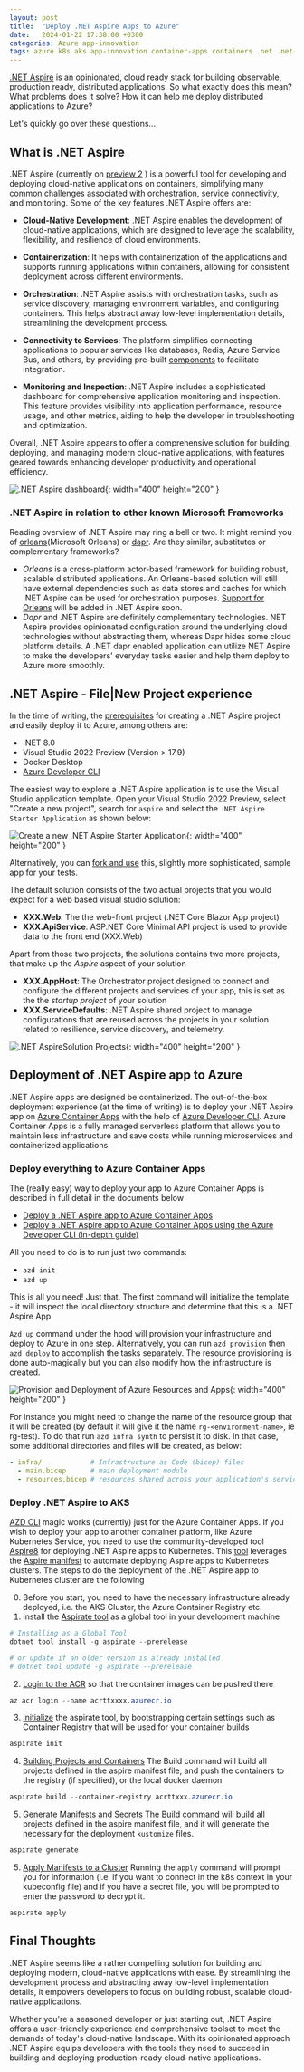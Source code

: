 ```yaml
---
layout: post
title:  "Deploy .NET Aspire Apps to Azure"
date:   2024-01-22 17:38:00 +0300
categories: Azure app-innovation
tags: azure k8s aks app-innovation container-apps containers .net .net-aspire .net8 vs2022
---
```



[.NET Aspire](aspire-overview) is an opinionated, cloud ready stack for building observable, production ready, distributed applications. So what exactly does this mean? What problems does it solve? How it can help me deploy distributed applications to Azure?

Let's quickly go over these questions...

## What is .NET Aspire

.NET Aspire (currently on [preview 2](aspire-preview) ) is a powerful tool for developing and deploying cloud-native applications on containers, simplifying many common challenges associated with orchestration, service connectivity, and monitoring. Some of the key features .NET Aspire offers are: 

- **Cloud-Native Development**: .NET Aspire enables the development of cloud-native applications, which are designed to leverage the scalability, flexibility, and resilience of cloud environments.

- **Containerization**: It helps with containerization of the applications and supports running applications within containers, allowing for consistent deployment across different environments.

- **Orchestration**: .NET Aspire assists with orchestration tasks, such as service discovery, managing environment variables, and configuring containers. This helps abstract away low-level implementation details, streamlining the development process.

- **Connectivity to Services**: The platform simplifies connecting applications to popular services like databases, Redis, Azure Service Bus, and others, by providing pre-built [components](aspire-components) to facilitate integration.

- **Monitoring and Inspection**: .NET Aspire includes a sophisticated dashboard for comprehensive application monitoring and inspection. This feature provides visibility into application performance, resource usage, and other metrics, aiding to help the developer in troubleshooting and optimization.

Overall, .NET Aspire appears to offer a comprehensive solution for building, deploying, and managing modern cloud-native applications, with features geared towards enhancing developer productivity and operational efficiency.

![.NET Aspire dashboard](/images/net-aspire-aca/0-aspire-tooling.jpg){: width="400" height="200" }

### .NET Aspire in relation to other known Microsoft Frameworks
Reading overview of .NET Aspire may ring a bell or two. It might remind you of [orleans](Microsoft Orleans) or [dapr](dapr). Are they similar, substitutes or complementary frameworks?
- *Orleans* is a cross-platform actor-based framework for building robust, scalable distributed applications. An Orleans-based solution will still have external dependencies such as data stores and caches for which .NET Aspire can be used for orchestration purposes. [Support for Orleans](https://github.com/dotnet/aspire/issues/724) will be added in .NET Aspire soon.
- *Dapr* and .NET Aspire are definitely complementary technologies. NET Aspire provides opinionated configuration around the underlying cloud technologies without abstracting them, whereas Dapr hides some cloud platform details. A .NET dapr enabled application can utilize NET Aspire to make the developers' everyday tasks easier and help them deploy to Azure more smoothly.


## .NET Aspire - File|New Project experience
In the time of writing, the [prerequisites](aspire-prerequisites) for creating a .NET Aspire project and easily deploy it to Azure, among others are: 
- .NET 8.0
- Visual Studio 2022 Preview (Version > 17.9)
- Docker Desktop
- [Azure Developer CLI](azd)

The easiest way to explore a .NET Aspire application is to use the Visual Studio application template. Open your Visual Studio 2022 Preview, select "Create a new project", search for `aspire` and select the `.NET Aspire Starter Application` as shown below:

![Create a new .NET Aspire Starter Application](/images/net-aspire-aca/01-create-new-aspire.jpg){: width="400" height="200" }

Alternatively, you can [fork and use](https://github.com/thotheod/AspireAzdTests) this, slightly more sophisticated, sample app for your tests. 

The default solution consists of the two actual projects that you would expect for a web based visual studio solution:
- **XXX.Web**: The the web-front project (.NET Core Blazor App project) 
- **XXX.ApiService**: ASP.NET Core Minimal API project is used to provide data to the front end (XXX.Web)

Apart from those two projects, the solutions contains two more projects, that make up the *Aspire* aspect of your solution
- **XXX.AppHost**: The Orchestrator project designed to connect and configure the different projects and services of your app, this is set as the the *startup project* of your solution
- **XXX.ServiceDefaults**:  .NET Aspire shared project to manage configurations that are reused across the projects in your solution related to resilience, service discovery, and telemetry. 

![.NET AspireSolution Projects](/images/net-aspire-aca/02-projects-aspire.jpg){: width="400" height="200" }

## Deployment of .NET Aspire app to Azure
.NET Aspire apps are designed be containerized. The out-of-the-box deployment experience (at the time of writing) is to deploy your .NET Aspire app on [Azure Container Apps](aca) with the help of [Azure Developer CLI](azd). Azure Container Apps is a fully managed serverless platform that allows you to maintain less infrastructure and save costs while running microservices and containerized applications. 

### Deploy everything to Azure Container Apps

The (really easy) way to deploy your app to Azure Container Apps is described in full detail in the documents below
- [Deploy a .NET Aspire app to Azure Container Apps](https://learn.microsoft.com/en-us/dotnet/aspire/deployment/azure/aca-deployment?tabs=visual-studio%2Clinux%2Cpowershell&pivots=azure-azd#initialize-the-template)
- [Deploy a .NET Aspire app to Azure Container Apps using the Azure Developer CLI (in-depth guide)](https://learn.microsoft.com/en-us/dotnet/aspire/deployment/azure/aca-deployment-azd-in-depth?tabs=linux)

All you need to do is to run just two commands:
- `azd init`
- `azd up`

This is all you need! Just that. The first command will initialize the template - it will inspect the local directory structure and determine that this is a .NET Aspire App

`Azd up` command under the hood will provision your infrastructure and deploy to Azure in one step. Alternatively, you can run `azd provision` then `azd deploy` to accomplish the tasks separately. The resource provisioning is done auto-magically but you can also modify how the infrastructure is created. 

![Provision and Deployment of Azure Resources and Apps](/images/net-aspire-aca/04-azd-up.jpg){: width="400" height="200" }

For instance you might need to change the name of the resource group that it will be created (by default it will give it the name `rg-<environment-name>`, ie rg-test). To do that run `azd infra synth` to persist it to disk. In that case, some additional directories and files will be created, as below:

```yaml
- infra/            # Infrastructure as Code (bicep) files
  - main.bicep      # main deployment module
  - resources.bicep # resources shared across your application's services
```

### Deploy .NET Aspire to AKS
[AZD CLI](azd) magic works (currently) just for the Azure Container Apps. If you wish to deploy your app to another container platform, like Azure Kubernetes Service, you need to use the community-developed tool [Aspire8](Aspire8) for deploying .NET Aspire apps to Kubernetes. This [tool](aspirate) leverages the [Aspire manifest](https://learn.microsoft.com/en-us/dotnet/aspire/deployment/manifest-format) to automate deploying Aspire apps to Kubernetes clusters. The steps to do the deployment of the .NET Aspire app to Kubernetes cluster are the following

0. Before you start, you need to have the necessary infrastructure already deployed, i.e. the AKS Cluster, the Azure Container Registry etc. 
1. Install the [Aspirate tool](aspirate) as a global tool in your development machine

``` powershell
# Installing as a Global Tool
dotnet tool install -g aspirate --prerelease

# or update if an older version is already installed
# dotnet tool update -g aspirate --prerelease
```

2. [Login to the ACR](https://learn.microsoft.com/en-us/azure/container-registry/container-registry-authentication?tabs=azure-cli#individual-login-with-microsoft-entra-id) so that the container images can be pushed there

``` powershell
az acr login --name acrttxxxx.azurecr.io
```

3. [Initialize](https://prom3theu5.github.io/aspirational-manifests/init-command.html) the aspirate tool, by bootstrapping certain settings such as Container Registry that will be used for your container builds

``` powershell
aspirate init
```

4. [Building Projects and Containers](https://prom3theu5.github.io/aspirational-manifests/build-command.html#example)
The Build command will build all projects defined in the aspire manifest file, and push the containers to the registry (if specified), or the local docker daemon
``` powershell
aspirate build --container-registry acrttxxx.azurecr.io
```

5. [Generate Manifests and Secrets](https://prom3theu5.github.io/aspirational-manifests/generate-command.html)
The Build command will build all projects defined in the aspire manifest file, and it will generate the necessary for the deployment `kustomize` files. 

``` powershell
aspirate generate
```

5. [Apply Manifests to a Cluster](https://prom3theu5.github.io/aspirational-manifests/apply-manifests.html)
Running the `apply` command will prompt you for information (i.e. if you want to connect in the k8s context in your kubeconfig file) and if you have a secret file, you will be prompted to enter the password to decrypt it.


``` powershell
aspirate apply
```

## Final Thoughts
.NET Aspire seems like a rather compelling solution for building and deploying modern, cloud-native applications with ease. By streamlining the development process and abstracting away low-level implementation details, it empowers developers to focus on building robust, scalable cloud-native applications. 

Whether you're a seasoned developer or just starting out, .NET Aspire offers a user-friendly experience and comprehensive toolset to meet the demands of today's cloud-native landscape. With its opinionated approach .NET Aspire equips developers with the tools they need to succeed in building and deploying production-ready cloud-native applications.



[aspire-overview]: https://learn.microsoft.com/en-us/dotnet/aspire/get-started/aspire-overview
[aspire-preview]: https://devblogs.microsoft.com/dotnet/announcing-dotnet-aspire-preview-2/
[aspire-components]: https://learn.microsoft.com/en-us/dotnet/aspire/fundamentals/components-overview?tabs=dotnet-cli
[aspire-prerequisites]: https://learn.microsoft.com/en-us/dotnet/aspire/get-started/build-your-first-aspire-app?tabs=visual-studio#prerequisites
[orleans]: https://learn.microsoft.com/en-us/dotnet/orleans/overview
[dapr]: https://docs.dapr.io/concepts/overview/
[azd]: (https://learn.microsoft.com/en-us/azure/developer/azure-developer-cli/install-azd?tabs=winget-windows%2Cbrew-mac%2Cscript-linux&pivots=os-windows)
[aca]: (https://learn.microsoft.com/en-us/azure/container-apps/overview)
[aspir8]: (https://prom3theu5.github.io/aspirational-manifests/getting-started.html)
[aspirate]: https://github.com/prom3theu5/aspirational-manifests?tab=readme-ov-file